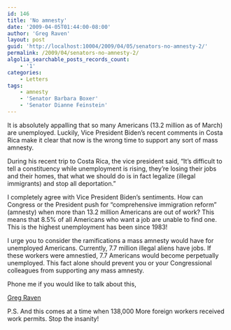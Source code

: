 ```yaml
---
id: 146
title: 'No amnesty'
date: '2009-04-05T01:44:00-08:00'
author: 'Greg Raven'
layout: post
guid: 'http://localhost:10004/2009/04/05/senators-no-amnesty-2/'
permalink: /2009/04/senators-no-amnesty-2/
algolia_searchable_posts_records_count:
    - '1'
categories:
    - Letters
tags:
    - amnesty
    - 'Senator Barbara Boxer'
    - 'Senator Dianne Feinstein'
---
```


It is absolutely appalling that so many Americans (13.2 million as of March) are unemployed. Luckily, Vice President Biden’s recent comments in Costa Rica make it clear that now is the wrong time to support any sort of mass amnesty.

During his recent trip to Costa Rica, the vice president said, “It’s difficult to tell a constituency while unemployment is rising, they’re losing their jobs and their homes, that what we should do is in fact legalize (illegal immigrants) and stop all deportation.”

I completely agree with Vice President Biden’s sentiments. How can Congress or the President push for “comprehensive immigration reform” (amnesty) when more than 13.2 million Americans are out of work? This means that 8.5% of all Americans who want a job are unable to find one. This is the highest unemployment has been since 1983!

I urge you to consider the ramifications a mass amnesty would have for unemployed Americans. Currently, 7.7 million illegal aliens have jobs. If these workers were amnestied, 7.7 Americans would become perpetually unemployed. This fact alone should prevent you or your Congressional colleagues from supporting any mass amnesty.

Phone me if you would like to talk about this,

[Greg Raven](https://www.gregraven.org/)

P.S. And this comes at a time when 138,000 More foreign workers received work permits. Stop the insanity!